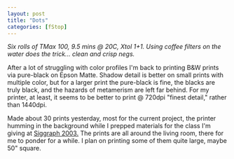 ```yaml
---
layout: post
title: "Dots"
categories: [fStop]
---
```

<i>Six rolls of TMax 100, 9.5 mins @ 20C, Xtol 1+1. Using coffee filters on the water does the trick... clean and crisp negs.</i>

After a lot of struggling with color profiles I'm back to printing B&W prints via pure-black on Epson Matte. Shadow detail is better on small prints with multiple color, but for a larger print the pure-black is fine, the blacks are truly black, and the hazards of metamerism are left far behind. For my printer, at least, it seems to be better to print @ 720dpi "finest detail," rather than 1440dpi.

Made about 30 prints yesterday, most for the current project, the printer humming in the background while I prepped materials for the class I'm giving at <a href="http://www.siggraph.org/s2003/" target="linkframe">Siggraph 2003.</a> The prints are all around the living room, there for me to ponder for a while. I plan on printing some of them quite large, maybe 50" square.


